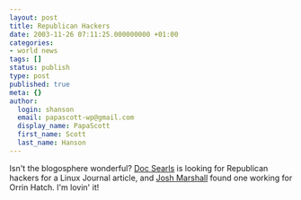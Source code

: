 ```yaml
---
layout: post
title: Republican Hackers
date: 2003-11-26 07:11:25.000000000 +01:00
categories:
- world news
tags: []
status: publish
type: post
published: true
meta: {}
author:
  login: shanson
  email: papascott-wp@gmail.com
  display_name: PapaScott
  first_name: Scott
  last_name: Hanson
---
```

<p>Isn't the blogosphere wonderful? <a title="The Doc Searls Weblog : Republican hackers wanted" href="http://doc.weblogs.com/2003/11/25#republicanHackersWanted">Doc Searls</a> is looking for Republican hackers for a Linux Journal article, and <a title="Talking Points Memo: Caught red-handed" href="http://www.talkingpointsmemo.com/archives/week_2003_11_23.html#002240">Josh Marshall</a> found one working for Orrin Hatch. I'm lovin' it!</p>
